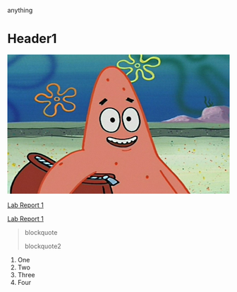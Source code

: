 anything
# Header1
![Image](patrick.jpg)

[Lab Report 1](lab-report-1-week-2.html)

[Lab Report 1](https://marcos-d.github.io/<your-lab-reports-repo>/lab-report-1-week-2.html)

> blockquote
> 
> blockquote2 
1. One
2. Two
3. Three
4. Four

